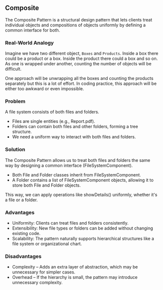 ## Composite
The Composite Pattern is a structural design pattern that lets clients treat individual objects and compositions of objects uniformly by defining a common interface for both.

### Real-World Analogy
Imagine we have two different object, `Boxes` and `Products`. Inside a box there could be a product or a box. Inside the product there could a box and so on. As one is wrapped under another, counting the number of objects will be difficult. 

One approach will be unwrapping all the boxes and counting the products separately but this is a lot of effort. In coding practice, this approach will be either too awkward or even impossible.

### Problem
A file system consists of both files and folders.

- Files are single entities (e.g., Report.pdf).
- Folders can contain both files and other folders, forming a tree structure.
- We need a uniform way to interact with both files and folders.

### Solution
The Composite Pattern allows us to treat both files and folders the same way by designing a common interface (FileSystemComponent).

- Both File and Folder classes inherit from FileSystemComponent.
- A Folder contains a list of FileSystemComponent objects, allowing it to store both File and Folder objects.

This way, we can apply operations like showDetails() uniformly, whether it's a file or a folder.

### Advantages
- Uniformity: Clients can treat files and folders consistently.
- Extensibility: New file types or folders can be added without changing existing code.
- Scalability: The pattern naturally supports hierarchical structures like a file system or organizational chart.

### Disadvantages
- Complexity – Adds an extra layer of abstraction, which may be unnecessary for simpler cases.
- Overhead – If the hierarchy is small, the pattern may introduce unnecessary complexity.
